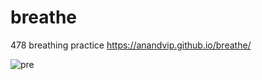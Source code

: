 # breathe
 478 breathing practice
https://anandvip.github.io/breathe/



![pre](https://projects.invisionapp.com/static-signed/live-embed/29415417/384913378/2/latest/b6VzxIJycM3wdeCrw1ANa34gKlYEDhORCHefyPEFcsmd3qTR9nWjxht7kJYp1xHdsMXZqSFcpt933pqu025zSwlE/breathStageOne-2x.png)
